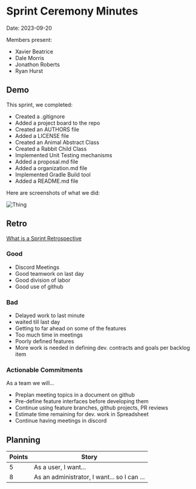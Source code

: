 # Sprint Ceremony Minutes
  
Date: 2023-09-20

Members present:

* Xavier Beatrice
* Dale Morris
* Jonathon Roberts
* Ryan Hurst
  
## Demo

This sprint, we completed:

* Created a .gitignore
* Added a project board to the repo
* Created an AUTHORS file
* Added a LICENSE file
* Created an Animal Abstract Class
* Created a Rabbit Child Class
* Implemented Unit Testing mechanisms
* Added a proposal.md file
* Added a organization.md file
* Implemented Gradle Build tool
* Added a README.md file

Here are screenshots of what we did:

![Thing](/docs/images/screenshot1.png?raw=true)

## Retro

[What is a Sprint Retrospective](https://www.scrum.org/resources/what-is-a-sprint-retrospective)

### Good

* Discord Meetings
* Good teamwork on last day
* Good division of labor
* Good use of github

### Bad

* Delayed work to last minute
* waited till last day
* Getting to far ahead on some of the features
* Too much time in meetings
* Poorly defined features
* More work is needed in defining dev. contracts and goals per backlog item

### Actionable Commitments

As a team we will...

* Preplan meeting topics in a document on github
* Pre-define feature interfaces before developing them
* Continue using feature branches, github projects, PR reviews
* Estimate time remaining for dev. work in Spreadsheet
* Continue having meetings in discord

## Planning



Points | Story
-------|--------
5      | As a user, I want...
8      | As an administrator, I want... so I can ...
